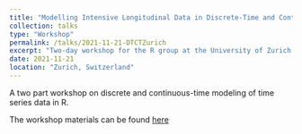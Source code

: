 ```yaml
---
title: "Modelling Intensive Longitudinal Data in Discrete-Time and Continuous-Time "
collection: talks
type: "Workshop"
permalink: /talks/2021-11-21-DTCTZurich
excerpt: "Two-day workshop for the R group at the University of Zurich. Materials [here](https://github.com/ryanoisin/ModelingILD_UZH21)"
date: 2021-11-21
location: "Zurich, Switzerland"
---
```


A two part workshop on discrete and continuous-time modeling of time series data in R.

The workshop materials can be found [here](https://github.com/ryanoisin/ModelingILD_UZH21)
